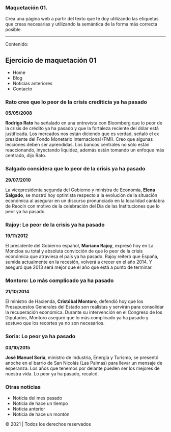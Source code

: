 ### Maquetación 01.

Crea una página web a partir del texto que te doy utilizando las etiquetas que creas necesarias y utilizando la semántica de la forma más correcta posible.

---

Contenido:

## Ejercicio de maquetación 01

- Home
- Blog
- Noticias anteriores
- Contacto


### Rato cree que lo peor de la crisis crediticia ya ha pasado

**05/05/2008**

**Rodrigo Rato** ha señalado en una entrevista con Bloomberg que lo peor de la crisis de crédito ya ha pasado y que la fortaleza reciente del dólar está justificada. Los mercados nos están diciendo que es verdad, señaló el ex presidente del Fondo Monetario Internacional (FMI). Creo que algunas lecciones deben ser aprendidas. Los bancos centrales no sólo están reaccionando, inyectando liquidez, además están tomando un enfoque más centrado, dijo Rato.


### Salgado considera que lo peor de la crisis ya ha pasado

**29/07/2010**

La vicepresidenta segunda del Gobierno y ministra de Economía, **Elena Salgado**, se mostró hoy optimista respecto a la evolución de la situación económica al asegurar en un discurso pronunciado en la localidad cántabra de Reocín con motivo de la celebración del Día de las Instituciones que lo peor ya ha pasado.

### Rajoy: Lo peor de la crisis ya ha pasado

**19/11/2012**

El presidente del Gobierno español, **Mariano Rajoy**, expresó hoy en La Moncloa su total y absoluta convicción de que lo peor de la crisis económica que atraviesa el país ya ha pasado. Rajoy reiteró que España, sumida actualmente en la recesión, volverá a crecer en el año 2014. Y aseguró que 2013 será mejor que el año que está a punto de terminar.

### Montoro: Lo más complicado ya ha pasado

**21/10/2014**

El ministro de Hacienda, **Cristóbal Montoro**, defendió hoy que los Presupuestos Generales del Estado son realistas y servirán para consolidar la recuperación económica. Durante su intervención en el Congreso de los Diputados, Montoro aseguró que lo más complicado ya ha pasado y sostuvo que los recortes ya no son necesarios.

### Soria: Lo peor ya ha pasado

**03/10/2015**

**José Manuel Soria**, ministro de Industria, Energía y Turismo, se presentó anoche en el barrio de San Nicolás (Las Palmas) para llevar un mensaje de esperanza. Los años que tenemos por delante pueden ser los mejores de nuestra vida. Lo peor ya ha pasado, recalcó.

### Otras notícias

- Notícia del mes pasado
- Notícia de hace un tiempo
- Noticia anterior
- Notícia de hace un montón

© 2021 | Todos los derechos reservados
